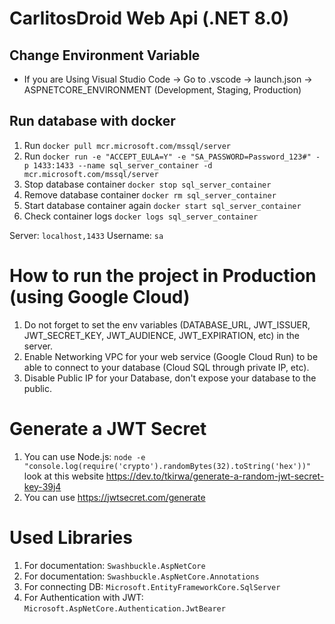 # CarlitosDroid Web Api (.NET 8.0)

## Change Environment Variable
* If you are Using Visual Studio Code -> Go to .vscode -> launch.json -> ASPNETCORE_ENVIRONMENT (Development, Staging, Production)

## Run database with docker

1. Run `docker pull mcr.microsoft.com/mssql/server`
2. Run `docker run -e "ACCEPT_EULA=Y" -e "SA_PASSWORD=Password_123#" -p 1433:1433 --name sql_server_container -d mcr.microsoft.com/mssql/server`
3. Stop database container `docker stop sql_server_container`
4. Remove database container `docker rm sql_server_container`
5. Start database container again `docker start sql_server_container`
6. Check container logs `docker logs sql_server_container`

Server: `localhost,1433`
Username: `sa`

# How to run the project in Production (using Google Cloud)
1. Do not forget to set the env variables (DATABASE_URL, JWT_ISSUER, JWT_SECRET_KEY, JWT_AUDIENCE, JWT_EXPIRATION, etc) in the server.
2. Enable Networking VPC for your web service (Google Cloud Run) to be able to connect to your database (Cloud SQL through private IP, etc).
3. Disable Public IP for your Database, don't expose your database to the public.

# Generate a JWT Secret

1. You can use Node.js: `node -e "console.log(require('crypto').randomBytes(32).toString('hex'))"` look at this website https://dev.to/tkirwa/generate-a-random-jwt-secret-key-39j4 
2. You can use https://jwtsecret.com/generate 

# Used Libraries

1. For documentation: `Swashbuckle.AspNetCore`
2. For documentation: `Swashbuckle.AspNetCore.Annotations`
3. For connecting DB: `Microsoft.EntityFrameworkCore.SqlServer`
4. For Authentication with JWT: `Microsoft.AspNetCore.Authentication.JwtBearer`